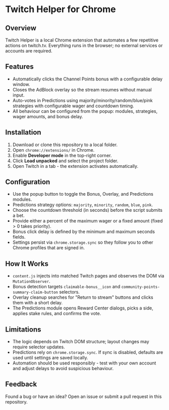 # Twitch Helper for Chrome

## Overview
Twitch Helper is a local Chrome extension that automates a few repetitive actions on twitch.tv. Everything runs in the browser; no external services or accounts are required.

## Features
- Automatically clicks the Channel Points bonus with a configurable delay window.
- Closes the AdBlock overlay so the stream resumes without manual input.
- Auto-votes in Predictions using majority/minority/random/blue/pink strategies with configurable wager and countdown timing.
- All behaviour can be configured from the popup: modules, strategies, wager amounts, and bonus delay.

## Installation
1. Download or clone this repository to a local folder.
2. Open `chrome://extensions/` in Chrome.
3. Enable **Developer mode** in the top-right corner.
4. Click **Load unpacked** and select the project folder.
5. Open Twitch in a tab - the extension activates automatically.

## Configuration
- Use the popup button to toggle the Bonus, Overlay, and Predictions modules.
- Predictions strategy options: `majority`, `minority`, `random`, `blue`, `pink`.
- Choose the countdown threshold (in seconds) before the script submits a bet.
- Provide either a percent of the maximum wager or a fixed amount (fixed > 0 takes priority).
- Bonus click delay is defined by the minimum and maximum seconds fields.
- Settings persist via `chrome.storage.sync` so they follow you to other Chrome profiles that are signed in.

## How It Works
- `content.js` injects into matched Twitch pages and observes the DOM via `MutationObserver`.
- Bonus detection targets `claimable-bonus__icon` and `community-points-summary-claim-button` selectors.
- Overlay cleanup searches for "Return to stream" buttons and clicks them with a short delay.
- The Predictions module opens Reward Center dialogs, picks a side, applies stake rules, and confirms the vote.

## Limitations
- The logic depends on Twitch DOM structure; layout changes may require selector updates.
- Predictions rely on `chrome.storage.sync`. If sync is disabled, defaults are used until settings are saved locally.
- Automation should be used responsibly - test with your own account and adjust delays to avoid suspicious behaviour.

## Feedback
Found a bug or have an idea? Open an issue or submit a pull request in this repository.
